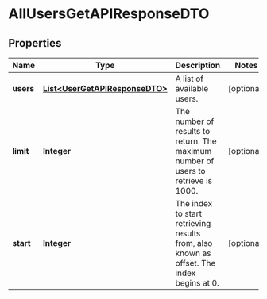 

# AllUsersGetAPIResponseDTO


## Properties

| Name | Type | Description | Notes |
|------------ | ------------- | ------------- | -------------|
|**users** | [**List&lt;UserGetAPIResponseDTO&gt;**](UserGetAPIResponseDTO.md) | A list of available users. |  [optional] |
|**limit** | **Integer** | The number of results to return. The maximum number of users to retrieve is 1000. |  [optional] |
|**start** | **Integer** | The index to start retrieving results from, also known as offset. The index begins at 0. |  [optional] |



